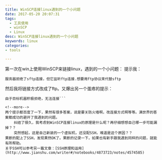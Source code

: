 ```yaml
---
title: WinSCP连接linux遇到的一个小问题
date: 2017-05-20 20:07:31
tags:
  - 工具使用
  - winSCP
  - Linux
desc: WinSCP连接linux遇到的一个小问题
keywords: linux
categories:
- tools

---
```

第一次在win上使用WinSCP来链接linux，遇到的一个小问题：
提示我：
```
服务器拒绝了sftp连接，但它监听ftp连接.想要用ftp协议来代替sftp
```
然后我将链接方式改成了ftp。又爆出另一个蛋疼的提示：

```
由于目标机器积极拒绝，无法连接```

<!--more-->
两个提示都百度了一下，果然有很多答案，说是要关防火墙啊，改连接方式啊等等。满世界的答案都成功的避开了我遇到的问题。
    纠结了很久，我考虑到WinSCP连接linux的原理是什么呢？再仔细想想自己哪一步可能漏掉？？
    突然想起，这是自己新装的一个虚拟机，还没配SSH，难道是这个原因？？
果断的配上了SSH，发现果然OK了。果断的记录一下，如果也有新手跟我遇到同样的问题，就能有所帮助。
关于SSH可以参考另一篇文章：[SSH原理和运用](http://www.jianshu.com/writer#/notebooks/4873723/notes/4574585)